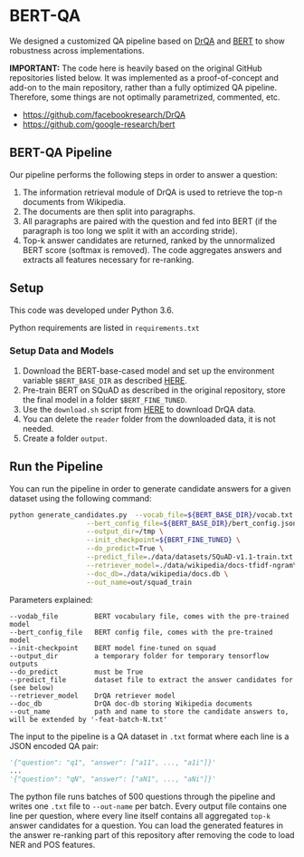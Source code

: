 # BERT-QA

We designed a customized QA pipeline based on [DrQA](https://github.com/facebookresearch/DrQA/) and [BERT](https://github.com/google-research/bert) to show robustness across implementations. 

**IMPORTANT:** The code here is heavily based on the original GitHub repositories listed below. It was implemented as a proof-of-concept and add-on to the main repository, rather than a fully optimized QA pipeline. Therefore, some things are not optimally parametrized, commented, etc. 

* https://github.com/facebookresearch/DrQA
* https://github.com/google-research/bert

## BERT-QA Pipeline

Our pipeline performs the following steps in order to answer a question: 
1. The information retrieval module of DrQA is used to retrieve the top-n documents from Wikipedia. 
2. The documents are then split into paragraphs.
3. All paragraphs are paired with the question and fed into BERT (if the paragraph is too long we split it with an according stride).
4. Top-k answer candidates are returned, ranked by the unnormalized BERT score (softmax is removed). The code aggregates answers and extracts all features necessary for re-ranking.

## Setup

This code was developed under Python 3.6. 

Python requirements are listed in ``requirements.txt``

### Setup Data and Models

1. Download the BERT-base-cased model and set up the environment variable ``$BERT_BASE_DIR`` as described [HERE](https://github.com/google-research/bert).
2. Pre-train BERT on SQuAD as described in the original repository, store the final model in a folder ``$BERT_FINE_TUNED``.
3. Use the ``download.sh`` script from [HERE](https://github.com/facebookresearch/DrQA/) to download DrQA data. 
4. You can delete the ``reader`` folder from the downloaded data, it is not needed. 
5. Create a folder ``output``.

## Run the Pipeline

You can run the pipeline in order to generate candidate answers for a given dataset using the following command:

```bash
python generate_candidates.py  --vocab_file=${BERT_BASE_DIR}/vocab.txt \
                   --bert_config_file=${BERT_BASE_DIR}/bert_config.json \
                   --output_dir=/tmp \
                   --init_checkpoint=${BERT_FINE_TUNED} \
                   --do_predict=True \
                   --predict_file=./data/datasets/SQuAD-v1.1-train.txt \
                   --retriever_model=./data/wikipedia/docs-tfidf-ngram\=2-hash\=16777216-tokenizer\=simple.npz  \
                   --doc_db=./data/wikipedia/docs.db \
                   --out_name=out/squad_train 
```

Parameters explained:

```
--vodab_file         BERT vocabulary file, comes with the pre-trained model 
--bert_config_file   BERT config file, comes with the pre-trained model
--init-checkpoint    BERT model fine-tuned on squad
--output_dir         a temporary folder for temporary tensorflow outputs
--do_predict         must be True
--predict_file       dataset file to extract the answer candidates for (see below)
--retriever_model    DrQA retriever model
--doc_db             DrQA doc-db storing Wikipedia documents
--out_name           path and name to store the candidate answers to, will be extended by '-feat-batch-N.txt'
```

The input to the pipeline is a QA dataset in `.txt` format where each line is a JSON encoded QA pair:

```python
'{"question": "q1", "answer": ["a11", ..., "a1i"]}'
...
'{"question": "qN", "answer": ["aN1", ..., "aNi"]}'
```

The python file runs batches of 500 questions through the pipeline and writes one `.txt` file to ``--out-name`` per batch. Every output file contains one line per question, where every line itself contains all aggregated ``top-k`` answer candidates for a question.
You can load the generated features in the answer re-ranking part of this repository after removing the code to load NER and POS features.